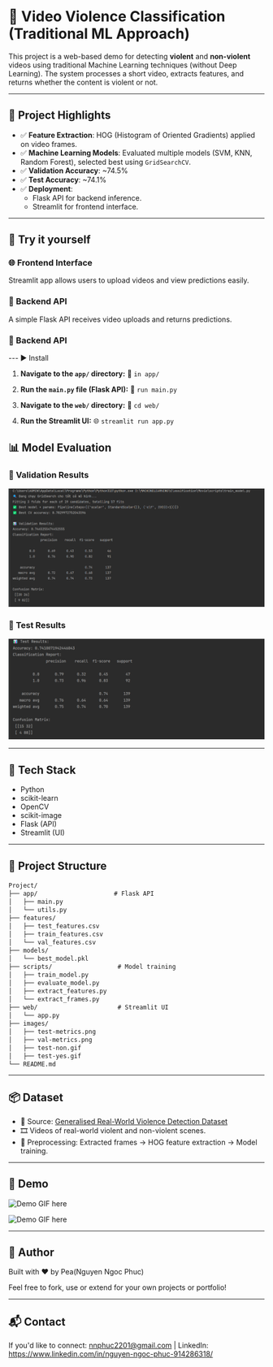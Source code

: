 
# 🎥 Video Violence Classification (Traditional ML Approach)

This project is a web-based demo for detecting **violent** and **non-violent** videos using traditional Machine Learning techniques (without Deep Learning). The system processes a short video, extracts features, and returns whether the content is violent or not.

---

## 📌 Project Highlights

- ✅ **Feature Extraction**: HOG (Histogram of Oriented Gradients) applied on video frames.
- ✅ **Machine Learning Models**: Evaluated multiple models (SVM, KNN, Random Forest), selected best using `GridSearchCV`.
- ✅ **Validation Accuracy**: ~74.5%
- ✅ **Test Accuracy**: ~74.1%
- ✅ **Deployment**: 
  - Flask API for backend inference.
  - Streamlit for frontend interface.

---

## 🚀 Try it yourself

### 🌐 Frontend Interface
Streamlit app allows users to upload videos and view predictions easily.

### 🔁 Backend API
A simple Flask API receives video uploads and returns predictions.

### 🔁 Backend API

--- ▶️ Install
1. **Navigate to the `app/` directory:** 📂 `in app/`

2. **Run the `main.py` file (Flask API):** 🐍 `run main.py`

3. **Navigate to the `web/` directory:** 📂 `cd web/`

4. **Run the Streamlit UI:** 🌐 `streamlit run app.py`

## 📊 Model Evaluation

### 🧪 Validation Results
![Validation Metrics](/images/val-metrics.png)

### 🧪 Test Results
![Test Metrics](/images/test-metrics.png)

---

## 🧠 Tech Stack

- Python
- scikit-learn
- OpenCV
- scikit-image
- Flask (API)
- Streamlit (UI)

---

## 📁 Project Structure

```
Project/
├── app/                     # Flask API
│   ├── main.py
│   └── utils.py
├── features/
│   ├── test_features.csv
│   ├── train_features.csv
│   └── val_features.csv
├── models/
│   └── best_model.pkl
├── scripts/                  # Model training
│   ├── train_model.py
│   ├── evaluate_model.py
│   ├── extract_features.py
│   └── extract_frames.py
├── web/                      # Streamlit UI
│   └── app.py
├── images/
│   ├── test-metrics.png
│   ├── val-metrics.png
│   ├── test-non.gif
│   ├── test-yes.gif
└── README.md
```

---

## 📦 Dataset

- 📂 Source: [Generalised Real-World Violence Detection Dataset](https://www.kaggle.com/datasets/showravdhar/generalised-real-world-violence-detection)
- 🎞️ Videos of real-world violent and non-violent scenes.
- 📌 Preprocessing: Extracted frames → HOG feature extraction → Model training.

---

## 📸 Demo

![Demo GIF here](images/test-non.gif) 

![Demo GIF here](images/test-yes.gif) <!-- You can replace this with a local path or URL later -->

---

## 🙌 Author

Built with ❤️ by Pea(Nguyen Ngoc Phuc)

Feel free to fork, use or extend for your own projects or portfolio!

---

## 📬 Contact

If you'd like to connect: nnphuc2201@gmail.com | LinkedIn: https://www.linkedin.com/in/nguyen-ngoc-phuc-914286318/
